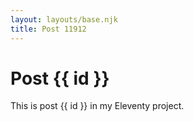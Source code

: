 ```yaml
---
layout: layouts/base.njk
title: Post 11912
---
```


# Post {{ id }}

This is post {{ id }} in my Eleventy project.
